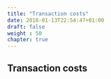 ```yaml
---
title: "Transaction costs"
date: 2018-01-13T22:54:47+01:00
draft: false
weight : 50
chapter: true
---
```

## Transaction costs
